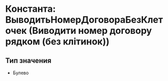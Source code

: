 ﻿# Константа: ВыводитьНомерДоговораБезКлеточек (Виводити номер договору рядком (без клітинок))

## Тип значения

- Булево

